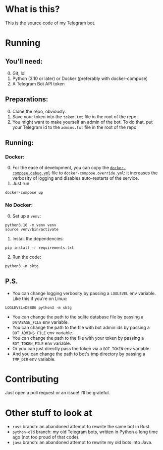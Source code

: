 # What is this?
This is the source code of my Telegram bot.

# Running
## You'll need:
0. Git, lol
1. Python (3.10 or later) or Docker (preferably with docker-compose)
2. A Telegram Bot API token

## Preparations:
0. Clone the repo, obviously.
1. Save your token into the `token.txt` file in the root of the repo.
2. You might want to make yourself an admin of the bot.
To do that, put your Telegram id to the
`admins.txt` file in the root of the repo.

## Running:
### Docker:
0. For the ease of development, you can copy the 
[`docker-compose.debug.yml`](docker-compose.debug.yml) file
to `docker-compose.override.yml`:
it increases the verbosity of logging
and disables auto-restarts of the service.
1. Just run
```shell
docker-compose up
```

### No Docker:
0. Set up a `venv`:
```shell
python3.10 -m venv venv
source venv/bin/activate
```
1. Install the dependencies:
```shell
pip install -r requirements.txt
```
2. Run the code:
```shell
python3 -m sktg
```

## P.S.
* You can change logging verbosity by passing a `LOGLEVEL` env variable.
Like this if you're on Linux:
```shell
LOGLEVEL=DEBUG python3 -m sktg
```
* You can change the path to the sqlite database file
by passing a `DATABASE_FILE` env variable.
* You can change the path to the file with bot admin ids
by passing a `BOT_ADMINS_FILE` env variable.
* You can change the path to the file with your token
by passing a `BOT_TOKEN_FILE` env variable.
* Or you can just directly pass the token via a `BOT_TOKEN` env variable.
* And you can change the path to bot's tmp directory
by passing a `TMP_DIR` env variable.

# Contributing
Just open a pull request or an issue!
I'll be grateful.

# Other stuff to look at
* `rust` branch: an abandoned attempt to rewrite the same bot in Rust.
* `python-old` branch: my old Telegram bots, written in Python a long time ago (not too proud of that code).
* `java` branch: an abandoned attempt to rewrite my old bots into Java.
